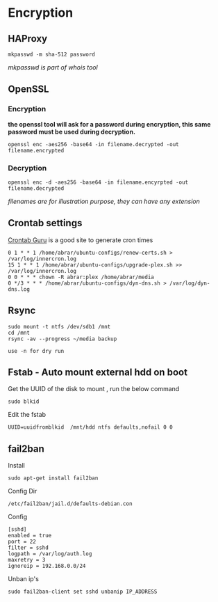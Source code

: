 # Encryption

## HAProxy
```
mkpasswd -m sha-512 password
```
_mkpasswd is part of whois tool_

## OpenSSL
### Encryption
**the openssl tool will ask for a password during encryption, this same password must be used during decryption.**
```
openssl enc -aes256 -base64 -in filename.decrypted -out filename.encrypted
```
### Decryption
```
openssl enc -d -aes256 -base64 -in filename.encyrpted -out filename.decrypted
```
_filenames are for illustration purpose, they can have any extension_

## Crontab settings
[Crontab Guru](https://crontab.guru/) is a good site to generate cron times
```
0 1 * * 1 /home/abrar/ubuntu-configs/renew-certs.sh > /var/log/innercron.log
15 1 * * 1 /home/abrar/ubuntu-configs/upgrade-plex.sh >> /var/log/innercron.log
0 0 * * * chown -R abrar:plex /home/abrar/media
0 */3 * * * /home/abrar/ubuntu-configs/dyn-dns.sh > /var/log/dyn-dns.log
```

## Rsync
```
sudo mount -t ntfs /dev/sdb1 /mnt
cd /mnt
rsync -av --progress ~/media backup

use -n for dry run
```

## Fstab - Auto mount external hdd on boot
Get the UUID of the disk to mount , run the below command
```
sudo blkid
```

Edit the fstab
```
UUID=uuidfromblkid  /mnt/hdd ntfs defaults,nofail 0 0
```


## fail2ban

Install 
```
sudo apt-get install fail2ban
```

Config Dir
```
/etc/fail2ban/jail.d/defaults-debian.con
```
Config
```
[sshd]
enabled = true
port = 22
filter = sshd
logpath = /var/log/auth.log
maxretry = 3
ignoreip = 192.168.0.0/24
```

Unban ip's
```
sudo fail2ban-client set sshd unbanip IP_ADDRESS
```